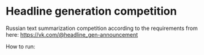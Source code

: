 # Headline generation competition
Russian text summarization competition according to the requirements from here: https://vk.com/@headline_gen-announcement

How to run:
